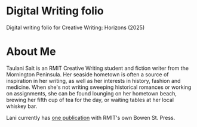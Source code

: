 # Digital Writing folio
Digital writing folio for Creative Writing: Horizons (2025)

# About Me
<p>
Taulani Salt is an RMIT Creative Writing student and fiction writer from the Mornington Peninsula. Her seaside hometown is often a source of inspiration in her writing, as well as her interests in history, fashion and medicine. When she's not writing sweeping historical romances or working on assignments, she can be found lounging on her hometown beach, brewing her fifth cup of tea for the day, or waiting tables at her local whiskey bar.

Lani currently has [one publication](https://bowenstreetpress.com/salt-her-dress) with RMIT's own Bowen St. Press.
</p>
